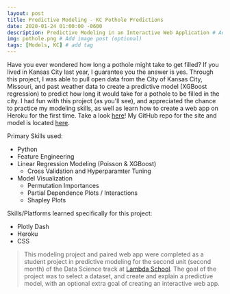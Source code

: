 ```yaml
---
layout: post
title: Predictive Modeling - KC Pothole Predictions
date: 2020-01-24 01:00:00 -0600
description: Predictive Modeling in an Interactive Web Application # Add post description (optional)
img: pothole.png # Add image post (optional)
tags: [Models, KC] # add tag
---
```


Have you ever wondered how long a pothole might take to get filled? If you lived in Kansas City last year, I guarantee you the answer is yes. 
Through this project, I was able to pull open data from the City of Kansas City, Missouri, and past weather data to create a predictive model (XGBoost regression) to predict
how long it would take for a pothole to be filled in the city. I had fun with this project (as you'll see), and appreciated the chance to practice my modeling
skills, as well as learn how to create a web app on Heroku for the first time. Take a look [here](http://kc-pothole-predictions.herokuapp.com/)! My GitHub repo
for the site and model is located [here](https://github.com/lorischl-otter/pothole-predictions).

Primary Skills used:
* Python
* Feature Engineering
* Linear Regression Modeling (Poisson & XGBoost)
  - Cross Validation and Hyperparamter Tuning
* Model Visualization
  - Permutation Importances
  - Partial Dependence Plots / Interactions
  - Shapley Plots

Skills/Platforms learned specifically for this project:
* Plotly Dash
* Heroku
* CSS

>This modeling project and paired web app were completed as a student project in predictive modeling for the second unit (second month)
of the Data Science track at [Lambda School](https://lambdaschool.com). The goal of the project was to select a dataset, and create and 
explain a predictive model, with an optional extra goal of creating an interactive web app. 
